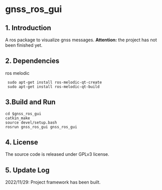 # gnss_ros_gui
## 1. Introduction
A ros package to visualize gnss messages. 
**Attention:**  the project has not been finished yet.


## 2. Dependencies
ros melodic  
```
 sudo apt-get install ros-melodic-qt-create
 sudo apt-get install ros-melodic-qt-build
```


## 3.Build and Run
```
cd $gnss_ros_gui  
catkin_make   
source devel/setup.bash  
rosrun gnss_ros_gui gnss_ros_gui
```

## 4. License
The source code is released under GPLv3 license.


## 5. Update Log
2022/11/29: Project framework has been built.
